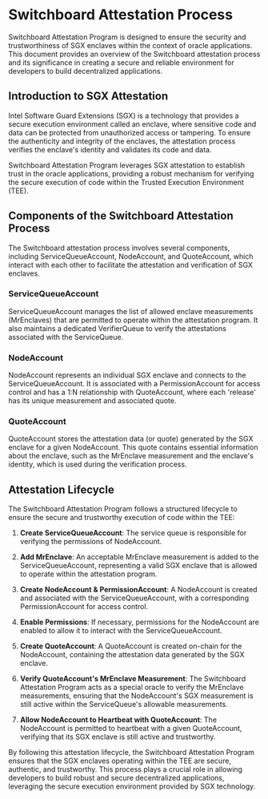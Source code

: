 # Switchboard Attestation Process

Switchboard Attestation Program is designed to ensure the security and trustworthiness of SGX enclaves within the context of oracle applications. This document provides an overview of the Switchboard attestation process and its significance in creating a secure and reliable environment for developers to build decentralized applications.

## Introduction to SGX Attestation

Intel Software Guard Extensions (SGX) is a technology that provides a secure execution environment called an enclave, where sensitive code and data can be protected from unauthorized access or tampering. To ensure the authenticity and integrity of the enclaves, the attestation process verifies the enclave's identity and validates its code and data.

Switchboard Attestation Program leverages SGX attestation to establish trust in the oracle applications, providing a robust mechanism for verifying the secure execution of code within the Trusted Execution Environment (TEE).

## Components of the Switchboard Attestation Process

The Switchboard attestation process involves several components, including ServiceQueueAccount, NodeAccount, and QuoteAccount, which interact with each other to facilitate the attestation and verification of SGX enclaves.

### ServiceQueueAccount

ServiceQueueAccount manages the list of allowed enclave measurements (MrEnclaves) that are permitted to operate within the attestation program. It also maintains a dedicated VerifierQueue to verify the attestations associated with the ServiceQueue.

### NodeAccount

NodeAccount represents an individual SGX enclave and connects to the ServiceQueueAccount. It is associated with a PermissionAccount for access control and has a 1:N relationship with QuoteAccount, where each 'release' has its unique measurement and associated quote.

### QuoteAccount

QuoteAccount stores the attestation data (or quote) generated by the SGX enclave for a given NodeAccount. This quote contains essential information about the enclave, such as the MrEnclave measurement and the enclave's identity, which is used during the verification process.

## Attestation Lifecycle

The Switchboard Attestation Program follows a structured lifecycle to ensure the secure and trustworthy execution of code within the TEE:

1. **Create ServiceQueueAccount**: The service queue is responsible for verifying the permissions of NodeAccount.

2. **Add MrEnclave**: An acceptable MrEnclave measurement is added to the ServiceQueueAccount, representing a valid SGX enclave that is allowed to operate within the attestation program.

3. **Create NodeAccount & PermissionAccount**: A NodeAccount is created and associated with the ServiceQueueAccount, with a corresponding PermissionAccount for access control.

4. **Enable Permissions**: If necessary, permissions for the NodeAccount are enabled to allow it to interact with the ServiceQueueAccount.

5. **Create QuoteAccount**: A QuoteAccount is created on-chain for the NodeAccount, containing the attestation data generated by the SGX enclave.

6. **Verify QuoteAccount's MrEnclave Measurement**: The Switchboard Attestation Program acts as a special oracle to verify the MrEnclave measurements, ensuring that the NodeAccount's SGX measurement is still active within the ServiceQueue's allowable measurements.

7. **Allow NodeAccount to Heartbeat with QuoteAccount**: The NodeAccount is permitted to heartbeat with a given QuoteAccount, verifying that its SGX enclave is still active and trustworthy.

By following this attestation lifecycle, the Switchboard Attestation Program ensures that the SGX enclaves operating within the TEE are secure, authentic, and trustworthy. This process plays a crucial role in allowing developers to build robust and secure decentralized applications, leveraging the secure execution environment provided by SGX technology.

